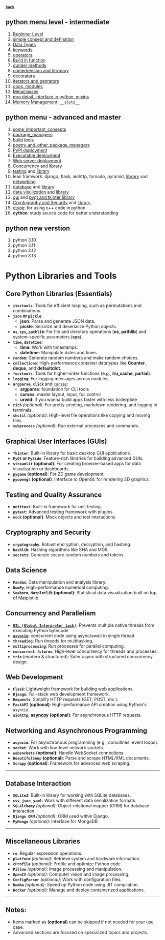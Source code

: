 **[`back`](../README.md)**

## python menu level - intermediate
1. [Beginner Level](./beginner.md)
2. [simple consept and defination](./consept_and_defination.md)
3. [Data Types](./data_types.md)
4. [keywords](./keywords.md)
5. [operators](./operators.md)
6. [Build in function](./build-in-function.md)
7. [dunder methods](./dunder_methods.md)
8. [comerhension and teronary](./comerhension.md)
9. [decorators](./decorators.md)
10. [iterators and genrators](./iterators.md)
11. [oops, modules](./oops.md)
12. [Metaclasses](./metaclass.md)
13. [mro detail, interface in python, mixins]()
14. [Memory Management, `__slots__`](./memory_managemnt.md)

## python menu - advanced and master
1. [some_important_consepts](./some_imporatant_consepts.md)
2. [package_managers](./package_manager.md)
3. [build tools](./build_tools.md)
4. [poetry_and_other_package_manegers](./poetry.md)
5. [PyPI deployment](./packaging.md)
6. [Executable deployment](./application_dev.md)
7. [Web server deployment](./web_server_deployment.md)
8.  [Concurrency](./concurancy.md) and [library](#concurrency-and-parallelism)
9.  [testing](./testing.md) and [library](#testing-and-quality-assurance)
10. lean framwork: django, flask, aiohttp, tornado, pyramid, [library](#web-development) and [networking](#networking-and-asynchronous-programming)
11. [database](database.md) and [library](#database-interaction)
12. [data_visulization](some.md) and [library](#data-science)
13. [gui](some.md) and [pyqt and tkinter library](#graphical-user-interfaces-guis)
14. [Cryptography and Security](some.md) and [library](#cryptography-and-security)
15. [ctype](ctype.md): for using c++ code in python
16. **cython**: study source code for better understanding

## python new verstion
1. python 3.10
2. python 3.11
3. python 3.12
4. python 3.13



# Python Libraries and Tools

## Core Python Libraries (Essentials)
- **`itertools`**: Tools for efficient looping, such as permutations and combinations.
- **`json` or `pickle`**: 
  - **json**: Parse and generate JSON data.
  - **pickle**: Serialize and deserialize Python objects.
- **`os`, `sys`, `pathlib`**: For file and directory operations (**os**, **pathlib**) and system-specific parameters (**sys**).
- **`time`, `datetime`**: 
  - **time**: Work with timestamps.
  - **datetime**: Manipulate dates and times.
- **`random`**: Generate random numbers and make random choices.
- **`collections`**: High-performance container datatypes like **Counter**, **deque**, and **defaultdict**.
- **`functools`**: Tools for higher-order functions (e.g., **lru_cache**, **partial**).
- **`logging`**: For logging messages across modules.
- **`argparse`, `click`** and [`curses`](/content/python-dump/_libraries_/curses/curses.md):
  - **argparse**: foundation for CLI tools
  - **curses**: master layout, input, full control
  - **urwid**: if you wanna build apps faster with less boilerplate
- **`rich`** *(optional)*: For pretty-printing, markdown rendering, and logging in terminals.
- **`shutil`** *(optional)*: High-level file operations like copying and moving files.
- **`subprocess`** *(optional)*: Run external processes and commands.

## Graphical User Interfaces (GUIs)
- **`Tkinter`**: Built-in library for basic desktop GUI applications.
- **`PyQt` or `PySide`**: Feature-rich libraries for building advanced GUIs.
- **`streamlit`** **(optional)**: For creating browser-based apps for data visualization or dashboards.
- **`pygame`** **(optional)**: For 2D game development.
- **`pyopengl`** **(optional)**: Interface to OpenGL for rendering 3D graphics.

## Testing and Quality Assurance
- **`unittest`**: Built-in framework for unit testing.
- **`pytest`**: Advanced testing framework with plugins.
- **`mock`** **(optional)**: Mock objects and test interactions.


## Cryptography and Security
- **`cryptography`**: Robust encryption, decryption, and hashing.
- **`hashlib`**: Hashing algorithms like SHA and MD5.
- **`secrets`**: Generate secure random numbers and tokens.

## Data Science
- **`Pandas`**: Data manipulation and analysis library.
- **`NumPy`**: High-performance numerical computing.
- **`Seaborn`**, **`Matplotlib`** **(optional)**: Statistical data visualization built on top of Matplotlib.

## Concurrency and Parallelism
- [**`GIL (Global Interpreter Lock)`**](./concurancy.md#gil-global-interpreter-lock): Prevents multiple native threads from executing Python bytecode
- [**`asyncio`**](./_libraries_/asyncio/index.md): concurrent code using async/await in single thread.
- **`threading`**: Run threads for multitasking.
- **`multiprocessing`**: Run processes for parallel computing.
- **`concurrent.futures`**: High-level concurrency for threads and processes.
- **`trio`** (modern & structured): Safer async with structured concurrency design.

## Web Development
- **`Flask`**: Lightweight framework for building web applications.
- **`Django`**: Full-stack web development framework.
- **`Requests`**: Simplify HTTP requests (GET, POST, etc.).
- **`FastAPI`** **(optional)**: High-performance API creation using Python's `asyncio`.
- **`aiohttp`**, **asyncpy** **(optional)**: For asynchronous HTTP requests.

## Networking and Asynchronous Programming
- **`asyncio`**: For asynchronous programming (e.g., coroutines, event loops).
- **`socket`**: Work with low-level network sockets.
- **`websockets`** **(optional)**: Handle WebSocket connections.
- **`BeautifulSoup`** **(optional)**: Parse and scrape HTML/XML documents.
- **`Scrapy`** **(optional)**: Framework for advanced web scraping.

---

## Database Interaction
- **`SQLite3`**: Built-in library for working with SQLite databases.
- **`csv`**, **`json`**, **`yaml`**: Work with different data serialization formats.
- **`SQLAlchemy`** *(optional)*: Object-relational mapper (ORM) for database interaction.
- **`Django ORM`** *(optional)*: ORM used within Django.
- **`PyMongo`** *(optional)*: Interface for MongoDB.

---

## Miscellaneous Libraries
- **`re`**: Regular expression operations.
- **`platform`** *(optional)*: Retrieve system and hardware information.
- **`cProfile`** *(optional)*: Profile and optimize Python code.
- **`Pillow`** *(optional)*: Image processing and manipulation.
- **`OpenCV`** *(optional)*: Computer vision and image processing.
- **`ConfigParser`** *(optional)*: Work with configuration files.
- **`Numba`** *(optional)*: Speed up Python code using JIT compilation.
- **`Docker`** *(optional)*: Manage and deploy containerized applications.

---

## Notes:
- Items marked as **(optional)** can be skipped if not needed for your use case.
- Advanced sections are focused on specialized topics and projects.
